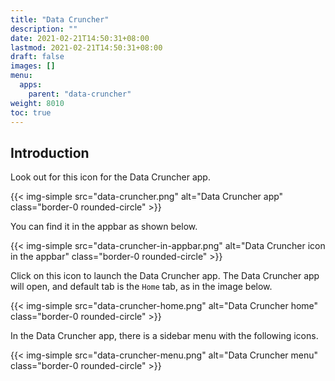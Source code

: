 ```yaml
---
title: "Data Cruncher"
description: ""
date: 2021-02-21T14:50:31+08:00
lastmod: 2021-02-21T14:50:31+08:00
draft: false
images: []
menu:
  apps:
    parent: "data-cruncher"
weight: 8010
toc: true
---
```


## Introduction

Look out for this icon for the Data Cruncher app.

{{< img-simple src="data-cruncher.png" alt="Data Cruncher app" class="border-0 rounded-circle" >}}

You can find it in the appbar as shown below.

{{< img-simple src="data-cruncher-in-appbar.png" alt="Data Cruncher icon in the appbar" class="border-0 rounded-circle" >}}

Click on this icon to launch the Data Cruncher app. The Data Cruncher app will open, and default tab is the `Home` tab, as in the image below.

{{< img-simple src="data-cruncher-home.png" alt="Data Cruncher home" class="border-0 rounded-circle" >}}

In the Data Cruncher app, there is a sidebar menu with the following icons.

{{< img-simple src="data-cruncher-menu.png" alt="Data Cruncher menu" class="border-0 rounded-circle" >}}
